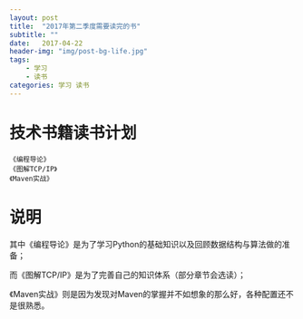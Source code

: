 ```yaml
---
layout: post
title:  "2017年第二季度需要读完的书"
subtitle: ""
date:   2017-04-22
header-img: "img/post-bg-life.jpg"
tags:
    - 学习
    - 读书
categories: 学习 读书
---
```

# 技术书籍读书计划
	
	《编程导论》
	《图解TCP/IP》
	《Maven实战》

# 说明

其中《编程导论》是为了学习Python的基础知识以及回顾数据结构与算法做的准备；

而《图解TCP/IP》是为了完善自己的知识体系（部分章节会选读）；

《Maven实战》则是因为发现对Maven的掌握并不如想象的那么好，各种配置还不是很熟悉。


